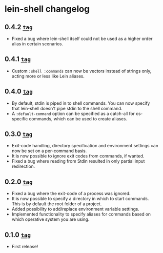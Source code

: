 # lein-shell changelog

## 0.4.2 [`tag`][0.4.2-tag]

* Fixed a bug where lein-shell itself could not be used as a higher order alias
  in certain scenarios.

## 0.4.1 [`tag`][0.4.1-tag]

* Custom `:shell :commands` can now be vectors instead of strings only, acting
  more or less like Lein aliases.

## 0.4.0 [`tag`][0.4.0-tag]

* By default, stdin is piped in to shell commands. You can now specify that
  lein-shell doesn't pipe stdin to the shell command.
* A `:default-command` option can be specified as a catch-all for os-specific
  commands, which can be used to create aliases.

## 0.3.0 [`tag`][0.3.0-tag]

* Exit-code handling, directory specification and environment settings can now
  be set on a per-command basis.
* It is now possible to ignore exit codes from commands, if wanted.
* Fixed a bug where reading from Stdin resulted in only partial input
  redirection.

## 0.2.0 [`tag`][0.2.0-tag]

* Fixed a bug where the exit-code of a process was ignored.
* It is now possible to specify a directory in which to start commands. This is
  by default the root folder of a project.
* Added possibility to add/replace environment variable settings.
* Implemented functionality to specify aliases for commands based on which
  operative system you are using.

## 0.1.0 [`tag`][0.1.0-tag]

* First release!

[0.4.2-tag]: https://github.com/hyPiRion/lein-shell/tree/0.4.2
[0.4.1-tag]: https://github.com/hyPiRion/lein-shell/tree/0.4.1
[0.4.0-tag]: https://github.com/hyPiRion/lein-shell/tree/0.4.0
[0.3.0-tag]: https://github.com/hyPiRion/lein-shell/tree/0.3.0
[0.2.0-tag]: https://github.com/hyPiRion/lein-shell/tree/0.2.0
[0.1.0-tag]: https://github.com/hyPiRion/lein-shell/tree/0.1.0

